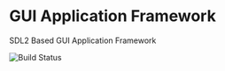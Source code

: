 # GUI Application Framework
SDL2 Based GUI Application Framework

![Build Status](https://travis-ci.org/UncertifiedDevice/application-framework.svg?branch=master)
